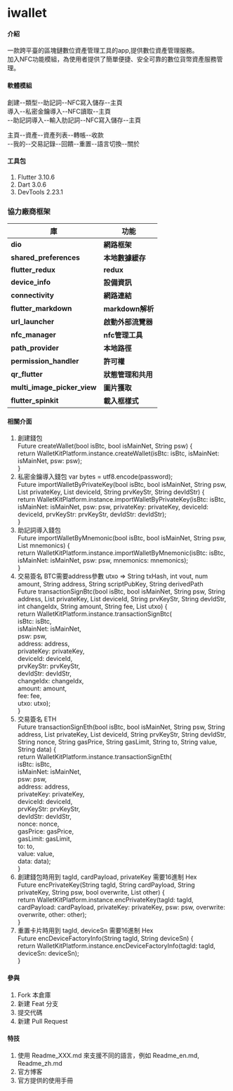 # iwallet

#### 介紹
一款跨平臺的區塊鏈數位資產管理工具的app,提供數位資產管理服務。  
加入NFC功能模組，為使用者提供了簡單便捷、安全可靠的數位貨幣資產服務管理。  

#### 軟體模組
創建--類型--助記詞--NFC寫入儲存--主頁  
導入--私密金鑰導入--NFC讀取--主頁  
    --助記詞導入--輸入肋記詞--NFC寫入儲存--主頁  

主頁--資產--資產列表--轉帳--收款  
    --我的--交易記錄--回饋--重置--語言切換--關於  

#### 工具包

1.  Flutter 3.10.6
2.  Dart 3.0.6
3.  DevTools 2.23.1

### 協力廠商框架

| 庫                           | 功能                |
| --------------------------   | --------------      |
| **dio**                      | **網路框架**        |
| **shared_preferences**       | **本地數據緩存**    |
| **flutter_redux**            | **redux**           |
| **device_info**              | **設備資訊**        |
| **connectivity**             | **網路連結**        |
| **flutter_markdown**         | **markdown解析**    |
| **url_launcher**             | **啟動外部流覽器**  |
| **nfc_manager**              | **nfc管理工具**     |
| **path_provider**            | **本地路徑**        |
| **permission_handler**       | **許可權**          |
| **qr_flutter**               | **狀態管理和共用**  |
| **multi_image_picker_view**  | **圖片獲取**        |
| **flutter_spinkit**          | **載入框樣式**      |

#### 相關介面

1.  創建錢包  
    Future<dynamic> createWallet(bool isBtc, bool isMainNet, String psw) {  
      return WalletKitPlatform.instance.createWallet(isBtc: isBtc, isMainNet: isMainNet, psw: psw);  
    }  
3.  私密金鑰導入錢包 var bytes = utf8.encode(password);  
    Future<dynamic> importWalletByPrivateKey(bool isBtc, bool isMainNet, String psw, List<int> privateKey, List<int> deviceId, String prvKeyStr, String devIdStr) {  
      return WalletKitPlatform.instance.importWalletByPrivateKey(isBtc: isBtc, isMainNet: isMainNet, psw: psw, privateKey: privateKey, deviceId: deviceId, prvKeyStr: prvKeyStr, devIdStr: devIdStr);  
    }  
5.  助記詞導入錢包  
    Future<dynamic> importWalletByMnemonic(bool isBtc, bool isMainNet, String psw, List<String> mnemonics) {  
      return WalletKitPlatform.instance.importWalletByMnemonic(isBtc: isBtc, isMainNet: isMainNet, psw: psw, mnemonics: mnemonics);  
    }  
6.  交易簽名 BTC需要address參數  utxo => String txHash, int vout, num amount, String address, String scriptPubKey, String derivedPath  
    Future<dynamic> transactionSignBtc(bool isBtc, bool isMainNet, String psw, String address, List<int> privateKey, List<int> deviceId, String prvKeyStr, String devIdStr,  
        int changeIdx, String amount, String fee, List<Map> utxo) {  
      return WalletKitPlatform.instance.transactionSignBtc(  
          isBtc: isBtc,  
          isMainNet: isMainNet,  
          psw: psw,  
          address: address,  
          privateKey: privateKey,  
          deviceId: deviceId,  
          prvKeyStr: prvKeyStr,  
          devIdStr: devIdStr,  
          changeIdx: changeIdx,  
          amount: amount,  
          fee: fee,  
          utxo: utxo);  
    }  
7.  交易簽名 ETH  
    Future<dynamic> transactionSignEth(bool isBtc, bool isMainNet, String psw, String address, List<int> privateKey, List<int> deviceId, String prvKeyStr, String devIdStr,  
        String nonce, String gasPrice, String gasLimit, String to, String value, String data) {  
      return WalletKitPlatform.instance.transactionSignEth(  
          isBtc: isBtc,  
          isMainNet: isMainNet,  
          psw: psw,  
          address: address,  
          privateKey: privateKey,  
          deviceId: deviceId,  
          prvKeyStr: prvKeyStr,  
          devIdStr: devIdStr,  
          nonce: nonce,  
          gasPrice: gasPrice,  
          gasLimit: gasLimit,  
          to: to,  
          value: value,  
          data: data);  
    }  
8.  創建錢包時用到 tagId, cardPayload, privateKey 需要16進制 Hex  
    Future<dynamic> encPrivateKey(String tagId, String cardPayload, String privateKey, String psw, bool overwrite, List<int> other) {  
      return WalletKitPlatform.instance.encPrivateKey(tagId: tagId, cardPayload: cardPayload, privateKey: privateKey, psw: psw, overwrite: overwrite, other: other);  
    }  
9.  重置卡片時用到 tagId, deviceSn 需要16進制 Hex  
    Future<dynamic> encDeviceFactoryInfo(String tagId, String deviceSn) {  
      return WalletKitPlatform.instance.encDeviceFactoryInfo(tagId: tagId, deviceSn: deviceSn);  
    }  

#### 參與

1.  Fork 本倉庫
2.  新建 Feat 分支
3.  提交代碼
4.  新建 Pull Request


#### 特技

1.  使用 Readme\_XXX.md 來支援不同的語言，例如 Readme\_en.md, Readme\_zh.md
2.  官方博客 
3.  官方提供的使用手冊
